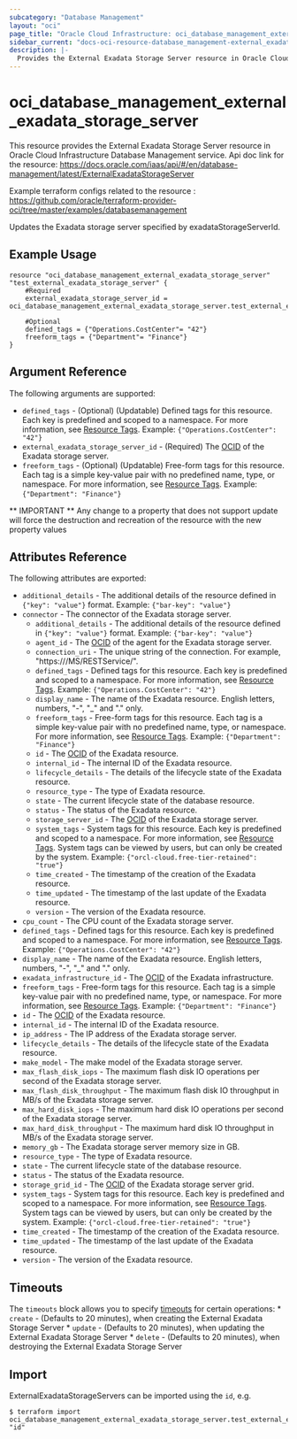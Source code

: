 ```yaml
---
subcategory: "Database Management"
layout: "oci"
page_title: "Oracle Cloud Infrastructure: oci_database_management_external_exadata_storage_server"
sidebar_current: "docs-oci-resource-database_management-external_exadata_storage_server"
description: |-
  Provides the External Exadata Storage Server resource in Oracle Cloud Infrastructure Database Management service
---
```


# oci_database_management_external_exadata_storage_server
This resource provides the External Exadata Storage Server resource in Oracle Cloud Infrastructure Database Management service.
Api doc link for the resource: https://docs.oracle.com/iaas/api/#/en/database-management/latest/ExternalExadataStorageServer

Example terraform configs related to the resource : https://github.com/oracle/terraform-provider-oci/tree/master/examples/databasemanagement

Updates the Exadata storage server specified by exadataStorageServerId.


## Example Usage

```hcl
resource "oci_database_management_external_exadata_storage_server" "test_external_exadata_storage_server" {
	#Required
	external_exadata_storage_server_id = oci_database_management_external_exadata_storage_server.test_external_exadata_storage_server.id

	#Optional
	defined_tags = {"Operations.CostCenter"= "42"}
	freeform_tags = {"Department"= "Finance"}
}
```

## Argument Reference

The following arguments are supported:

* `defined_tags` - (Optional) (Updatable) Defined tags for this resource. Each key is predefined and scoped to a namespace. For more information, see [Resource Tags](https://docs.cloud.oracle.com/iaas/Content/General/Concepts/resourcetags.htm). Example: `{"Operations.CostCenter": "42"}` 
* `external_exadata_storage_server_id` - (Required) The [OCID](https://docs.cloud.oracle.com/iaas/Content/General/Concepts/identifiers.htm) of the Exadata storage server.
* `freeform_tags` - (Optional) (Updatable) Free-form tags for this resource. Each tag is a simple key-value pair with no predefined name, type, or namespace. For more information, see [Resource Tags](https://docs.cloud.oracle.com/iaas/Content/General/Concepts/resourcetags.htm). Example: `{"Department": "Finance"}` 


** IMPORTANT **
Any change to a property that does not support update will force the destruction and recreation of the resource with the new property values

## Attributes Reference

The following attributes are exported:

* `additional_details` - The additional details of the resource defined in `{"key": "value"}` format. Example: `{"bar-key": "value"}` 
* `connector` - The connector of the Exadata storage server.
	* `additional_details` - The additional details of the resource defined in `{"key": "value"}` format. Example: `{"bar-key": "value"}` 
	* `agent_id` - The [OCID](https://docs.cloud.oracle.com/iaas/Content/General/Concepts/identifiers.htm) of the agent for the Exadata storage server.
	* `connection_uri` - The unique string of the connection. For example, "https://<storage-server-name>/MS/RESTService/".
	* `defined_tags` - Defined tags for this resource. Each key is predefined and scoped to a namespace. For more information, see [Resource Tags](https://docs.cloud.oracle.com/iaas/Content/General/Concepts/resourcetags.htm). Example: `{"Operations.CostCenter": "42"}` 
	* `display_name` - The name of the Exadata resource. English letters, numbers, "-", "_" and "." only.
	* `freeform_tags` - Free-form tags for this resource. Each tag is a simple key-value pair with no predefined name, type, or namespace. For more information, see [Resource Tags](https://docs.cloud.oracle.com/iaas/Content/General/Concepts/resourcetags.htm). Example: `{"Department": "Finance"}` 
	* `id` - The [OCID](https://docs.cloud.oracle.com/iaas/Content/General/Concepts/identifiers.htm) of the Exadata resource.
	* `internal_id` - The internal ID of the Exadata resource.
	* `lifecycle_details` - The details of the lifecycle state of the Exadata resource.
	* `resource_type` - The type of Exadata resource.
	* `state` - The current lifecycle state of the database resource.
	* `status` - The status of the Exadata resource.
	* `storage_server_id` - The [OCID](https://docs.cloud.oracle.com/iaas/Content/General/Concepts/identifiers.htm) of the Exadata storage server.
	* `system_tags` - System tags for this resource. Each key is predefined and scoped to a namespace. For more information, see [Resource Tags](https://docs.cloud.oracle.com/iaas/Content/General/Concepts/resourcetags.htm). System tags can be viewed by users, but can only be created by the system.  Example: `{"orcl-cloud.free-tier-retained": "true"}` 
	* `time_created` - The timestamp of the creation of the Exadata resource.
	* `time_updated` - The timestamp of the last update of the Exadata resource.
	* `version` - The version of the Exadata resource.
* `cpu_count` - The CPU count of the Exadata storage server.
* `defined_tags` - Defined tags for this resource. Each key is predefined and scoped to a namespace. For more information, see [Resource Tags](https://docs.cloud.oracle.com/iaas/Content/General/Concepts/resourcetags.htm). Example: `{"Operations.CostCenter": "42"}` 
* `display_name` - The name of the Exadata resource. English letters, numbers, "-", "_" and "." only.
* `exadata_infrastructure_id` - The [OCID](https://docs.cloud.oracle.com/iaas/Content/General/Concepts/identifiers.htm) of the Exadata infrastructure.
* `freeform_tags` - Free-form tags for this resource. Each tag is a simple key-value pair with no predefined name, type, or namespace. For more information, see [Resource Tags](https://docs.cloud.oracle.com/iaas/Content/General/Concepts/resourcetags.htm). Example: `{"Department": "Finance"}` 
* `id` - The [OCID](https://docs.cloud.oracle.com/iaas/Content/General/Concepts/identifiers.htm) of the Exadata resource.
* `internal_id` - The internal ID of the Exadata resource.
* `ip_address` - The IP address of the Exadata storage server.
* `lifecycle_details` - The details of the lifecycle state of the Exadata resource.
* `make_model` - The make model of the Exadata storage server.
* `max_flash_disk_iops` - The maximum flash disk IO operations per second of the Exadata storage server.
* `max_flash_disk_throughput` - The maximum flash disk IO throughput in MB/s of the Exadata storage server.
* `max_hard_disk_iops` - The maximum hard disk IO operations per second of the Exadata storage server.
* `max_hard_disk_throughput` - The maximum hard disk IO throughput in MB/s of the Exadata storage server.
* `memory_gb` - The Exadata storage server memory size in GB.
* `resource_type` - The type of Exadata resource.
* `state` - The current lifecycle state of the database resource.
* `status` - The status of the Exadata resource.
* `storage_grid_id` - The [OCID](https://docs.cloud.oracle.com/iaas/Content/General/Concepts/identifiers.htm) of the Exadata storage server grid.
* `system_tags` - System tags for this resource. Each key is predefined and scoped to a namespace. For more information, see [Resource Tags](https://docs.cloud.oracle.com/iaas/Content/General/Concepts/resourcetags.htm). System tags can be viewed by users, but can only be created by the system.  Example: `{"orcl-cloud.free-tier-retained": "true"}` 
* `time_created` - The timestamp of the creation of the Exadata resource.
* `time_updated` - The timestamp of the last update of the Exadata resource.
* `version` - The version of the Exadata resource.

## Timeouts

The `timeouts` block allows you to specify [timeouts](https://registry.terraform.io/providers/oracle/oci/latest/docs/guides/changing_timeouts) for certain operations:
	* `create` - (Defaults to 20 minutes), when creating the External Exadata Storage Server
	* `update` - (Defaults to 20 minutes), when updating the External Exadata Storage Server
	* `delete` - (Defaults to 20 minutes), when destroying the External Exadata Storage Server


## Import

ExternalExadataStorageServers can be imported using the `id`, e.g.

```
$ terraform import oci_database_management_external_exadata_storage_server.test_external_exadata_storage_server "id"
```

